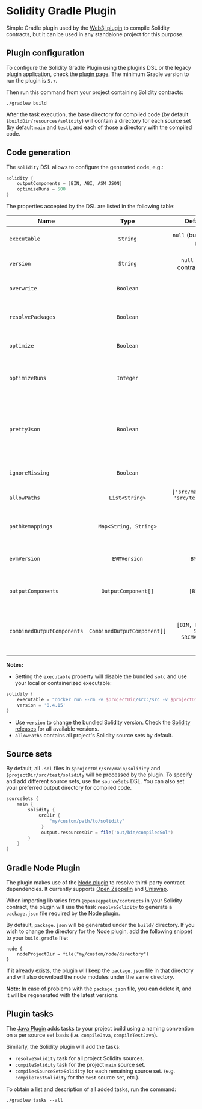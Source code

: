 Solidity Gradle Plugin
======================

Simple Gradle plugin used by the [Web3j plugin](https://github.com/web3j/web3j-gradle-plugin) 
to compile Solidity contracts, but it can be used in any standalone project for this purpose.

## Plugin configuration

To configure the Solidity Gradle Plugin using the plugins DSL or the legacy plugin application, 
check the [plugin page](https://plugins.gradle.org/plugin/org.web3j.solidity). 
The minimum Gradle version to run the plugin is `5.+`.

Then run this command from your project containing Solidity contracts:

```
./gradlew build
```

After the task execution, the base directory for compiled code (by default 
`$buildDir/resources/solidity`) will contain a directory for each source set 
(by default `main` and `test`), and each of those a directory with the compiled code.


## Code generation

The `solidity` DSL allows to configure the generated code, e.g.:

```groovy
solidity {
    outputComponents = [BIN, ABI, ASM_JSON]
    optimizeRuns = 500
}
```

The properties accepted by the DSL are listed in the following table:

|  Name                      | Type                        | Default value                                     | Description                                                     |
|----------------------------|:---------------------------:|:-------------------------------------------------:|-----------------------------------------------------------------|
| `executable`               | `String`                    | `null` (bundled with the plugin)                  | Solidity compiler path.                                         |
| `version`                  | `String`                    | `null` (defined by contract's pragma)             | Solidity compiler version.                                      |
| `overwrite`                | `Boolean`                   | `true`                                            | Overwrite existing files.                                       |
| `resolvePackages`          | `Boolean`                   | `true`                                            | Resolve third-party contract packages.                          |           
| `optimize`                 | `Boolean`                   | `true`                                            | Enable byte code optimizer.                                     |
| `optimizeRuns`             | `Integer`                   | `200`                                             | Set for how many contract runs to optimize.                     |
| `prettyJson`               | `Boolean`                   | `false`                                           | Output JSON in pretty format. Enables the combined JSON output. |
| `ignoreMissing`            | `Boolean`                   | `false`                                           | Ignore missing files.                                           |
| `allowPaths`               | `List<String>`              | `['src/main/solidity', 'src/test/solidity', ...]` | Allow a given path for imports.                                 |
| `pathRemappings`           | `Map<String, String>`        | `[ : ]`                                           | Remaps contract imports to target path.                         |
| `evmVersion`               | `EVMVersion`                | `BYZANTIUM`                                       | Select desired EVM version.                                     |
| `outputComponents`         | `OutputComponent[]`         | `[BIN, ABI]`                                      | List of output components to produce.                           |
| `combinedOutputComponents` | `CombinedOutputComponent[]` | `[BIN, BIN_RUNTIME, SRCMAP, SRCMAP_RUNTIME]`      | List of output components in combined JSON output.              |

**Notes:**

  * Setting the `executable` property will disable the bundled `solc` and use your local or containerized executable:
  
```groovy
solidity {
    executable = "docker run --rm -v $projectDir/src:/src -v $projectDir/build:/build ethereum/solc:0.6.4-alpine"
    version = '0.4.15'
}
```

  * Use `version` to change the bundled Solidity version. 
    Check the [Solidity releases](https://github.com/ethereum/solidity/releases) 
    for all available versions.
  * `allowPaths` contains all project's Solidity source sets by default.

## Source sets

By default, all `.sol` files in `$projectDir/src/main/solidity` and `$projectDir/src/test/solidity` will be processed by
the plugin. To specify and add different source sets, use the `sourceSets` DSL. You can also set your preferred output
directory for compiled code.

```groovy
sourceSets {
    main {
        solidity {
            srcDir {
                "my/custom/path/to/solidity"
             }
             output.resourcesDir = file('out/bin/compiledSol') 
        }
    }
}
```

## Gradle Node Plugin

The plugin makes use of the [Node plugin](https://github.com/node-gradle/gradle-node-plugin) to resolve third-party
contract dependencies. It currently supports [Open Zeppelin](https://www.npmjs.com/package/@openzeppelin/contracts)
and [Uniswap](https://www.npmjs.com/package/@uniswap/lib).

When importing libraries from `@openzeppelin/contracts` in your Solidity contract, the plugin will use the
task `resolveSolidity` to generate a `package.json` file required by
the [Node plugin](https://github.com/node-gradle/gradle-node-plugin).

By default, `package.json` will be generated under the `build/` directory. If you wish to change the directory for the
Node plugin, add the following snippet to your `build.gradle` file:

```
node {
    nodeProjectDir = file("my/custom/node/directory")
}
```

If it already exists, the plugin will keep the `package.json` file in that directory and will also download the node
modules under the same directory.

**Note:** In case of problems with the `package.json` file, you can delete it, and it will be regenerated with the
latest versions.

## Plugin tasks

The [Java Plugin](https://docs.gradle.org/current/userguide/java_plugin.html)
adds tasks to your project build using a naming convention on a per source set basis
(i.e. `compileJava`, `compileTestJava`).

Similarly, the Solidity plugin will add the tasks:

* `resolveSolidity` task for all project Solidity sources.
* `compileSolidity` task for the project `main` source set.
* `compile<SourceSet>Solidity` for each remaining source set. (e.g. `compileTestSolidity` for the `test` source set,
  etc.).

To obtain a list and description of all added tasks, run the command:

```
./gradlew tasks --all
```

